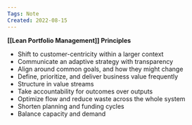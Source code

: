 ```yaml
---
Tags: Note
Created: 2022-08-15
---
```



**[[Lean Portfolio Management]] Principles**
- Shift to customer-centricity within a larger context
- Communicate an adaptive strategy with transparency
- Align around common goals, and how they might change
- Define, prioritize, and deliver business value frequently
- Structure in value streams
- Take accountability for outcomes over outputs
- Optimize flow and reduce waste across the whole system 
- Shorten planning and funding cycles
- Balance capacity and demand